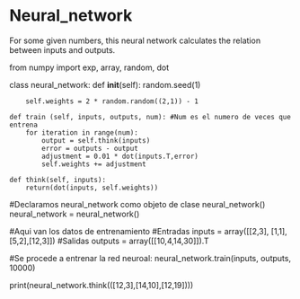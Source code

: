 # Neural_network
For some given numbers, this neural network calculates the relation between inputs and outputs.

from numpy import exp, array, random, dot

class neural_network:
    def __init__(self):
        random.seed(1)
        
        self.weights = 2 * random.random((2,1)) - 1
        
    def train (self, inputs, outputs, num): #Num es el numero de veces que entrena
        for iteration in range(num):
            output = self.think(inputs)
            error = outputs - output
            adjustment = 0.01 * dot(inputs.T,error)
            self.weights += adjustment
            
    def think(self, inputs):
        return(dot(inputs, self.weights))
        
#Declaramos neural_network como objeto de clase neural_network()       
neural_network = neural_network()

#Aqui van los datos de entrenamiento
    #Entradas
inputs = array([[2,3], [1,1],[5,2],[12,3]])
    #Salidas
outputs = array([[10,4,14,30]]).T

#Se procede a entrenar la red neuroal:
neural_network.train(inputs, outputs, 10000)

print(neural_network.think(([12,3],[14,10],[12,19])))
